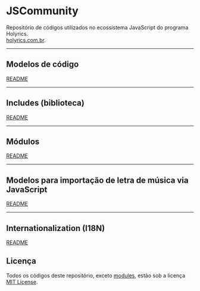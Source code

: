 # JSCommunity
Repositório de códigos utilizados no ecossistema JavaScript do programa Holyrics.<br>
[holyrics.com.br](https://holyrics.com.br).

---

## Modelos de código

[README](https://github.com/holyrics/JSCommunity/tree/main/src/actions)

---

## Includes (biblioteca)

[README](https://github.com/holyrics/JSCommunity/tree/main/src/includes)

---

## Módulos

[README](https://github.com/holyrics/JSCommunity/tree/main/src/modules)

---

## Modelos para importação de letra de música via JavaScript

[README](https://github.com/holyrics/JSCommunity/tree/main/src/importsongs)

---

## Internationalization (I18N)

[README](README_I18N.md)

## Licença

Todos os códigos deste repositório, exceto [modules](https://github.com/holyrics/JSCommunity/tree/main/src/modules), estão sob a licença [MIT License](https://github.com/holyrics/JSCommunity/tree/main/LICENSE.txt).<br>